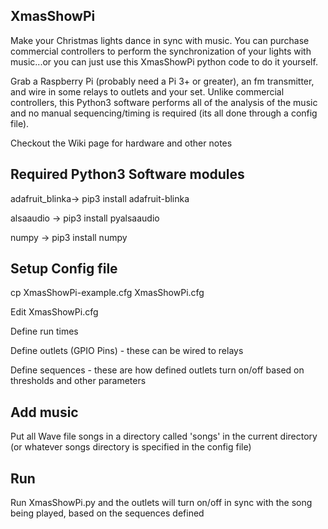 ## XmasShowPi
Make your Christmas lights dance in sync with music.  You can purchase commercial controllers to perform
the synchronization of your lights with music...or you can just use this XmasShowPi python code to do it yourself.

Grab a Raspberry Pi (probably need a Pi 3+ or greater), an fm transmitter, and wire in some relays 
to outlets and your set.  Unlike commercial controllers, this Python3 software performs all of the analysis of the music
and no manual sequencing/timing is required (its all done through a config file).

Checkout the Wiki page for hardware and other notes

## Required Python3 Software modules
adafruit_blinka-> pip3 install adafruit-blinka

alsaaudio -> pip3 install pyalsaaudio

numpy -> pip3 install numpy

## Setup Config file
cp XmasShowPi-example.cfg XmasShowPi.cfg

Edit XmasShowPi.cfg

Define run times

Define outlets (GPIO Pins) - these can be wired to relays

Define sequences - these are how defined outlets turn on/off based on thresholds and other parameters

## Add music
Put all Wave file songs in a directory called 'songs' in the current directory (or whatever songs directory is 
specified in the config file)

## Run
Run XmasShowPi.py and the outlets will turn on/off in sync with the song being played, based on the sequences defined
